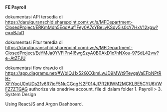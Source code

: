 **FE Payroll**

dokumentasi API tersedia di https://darulquranschid.sharepoint.com/:w:/s/MFDepartment-ClosedProject/ERKmMdh5EqdAuf1Fey0A7cYBeLyKSdv5is0cY7HxV12xgw?e=oBJul1

dokumentasi Fitur teredia di https://darulquranschid.sharepoint.com/:w:/s/MFDepartment-ClosedProject/EeYMJa0YVFlPn4l6wgSzyA0B0AkD1x7nNXou-97SdL42vw?e=AtZFJU

dokumentasi flow draw.io di https://app.diagrams.net/#Wb!QJ1x52GXXkmLwJD9MWt9TeygaVaEFbNPtRH-XFiYooU0nUDs21v6R7ioF5NuCGqg%2F014JI7R2KIWM2MCKLBE5CYU6VWFZ7ZTGAG
authorize via onedrive account, file di dalam folder 1. Payroll > 3. System Design

Using ReactJS and Argon Dashboard.
